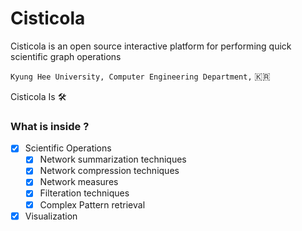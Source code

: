 # Cisticola
Cisticola is an open source interactive platform for performing quick scientific graph operations

`Kyung Hee University, Computer Engineering Department,` :kr:

Cisticola Is :hammer_and_wrench:

### What is inside ?
- [x] Scientific Operations
  - [x] Network summarization techniques
  - [x] Network compression techniques
  - [x] Network measures
  - [x] Filteration techniques
  - [x] Complex Pattern retrieval
- [x] Visualization
